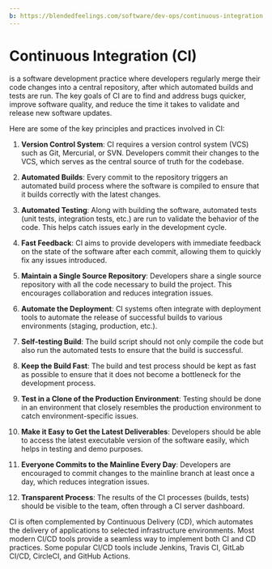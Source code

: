 ```yaml
---
b: https://blendedfeelings.com/software/dev-ops/continuous-integration.md
---
```


# Continuous Integration (CI) 
is a software development practice where developers regularly merge their code changes into a central repository, after which automated builds and tests are run. The key goals of CI are to find and address bugs quicker, improve software quality, and reduce the time it takes to validate and release new software updates.

Here are some of the key principles and practices involved in CI:

1. **Version Control System**: CI requires a version control system (VCS) such as Git, Mercurial, or SVN. Developers commit their changes to the VCS, which serves as the central source of truth for the codebase.

2. **Automated Builds**: Every commit to the repository triggers an automated build process where the software is compiled to ensure that it builds correctly with the latest changes.

3. **Automated Testing**: Along with building the software, automated tests (unit tests, integration tests, etc.) are run to validate the behavior of the code. This helps catch issues early in the development cycle.

4. **Fast Feedback**: CI aims to provide developers with immediate feedback on the state of the software after each commit, allowing them to quickly fix any issues introduced.

5. **Maintain a Single Source Repository**: Developers share a single source repository with all the code necessary to build the project. This encourages collaboration and reduces integration issues.

6. **Automate the Deployment**: CI systems often integrate with deployment tools to automate the release of successful builds to various environments (staging, production, etc.).

7. **Self-testing Build**: The build script should not only compile the code but also run the automated tests to ensure that the build is successful.

8. **Keep the Build Fast**: The build and test process should be kept as fast as possible to ensure that it does not become a bottleneck for the development process.

9. **Test in a Clone of the Production Environment**: Testing should be done in an environment that closely resembles the production environment to catch environment-specific issues.

10. **Make it Easy to Get the Latest Deliverables**: Developers should be able to access the latest executable version of the software easily, which helps in testing and demo purposes.

11. **Everyone Commits to the Mainline Every Day**: Developers are encouraged to commit changes to the mainline branch at least once a day, which reduces integration issues.

12. **Transparent Process**: The results of the CI processes (builds, tests) should be visible to the team, often through a CI server dashboard.

CI is often complemented by Continuous Delivery (CD), which automates the delivery of applications to selected infrastructure environments. Most modern CI/CD tools provide a seamless way to implement both CI and CD practices. Some popular CI/CD tools include Jenkins, Travis CI, GitLab CI/CD, CircleCI, and GitHub Actions.